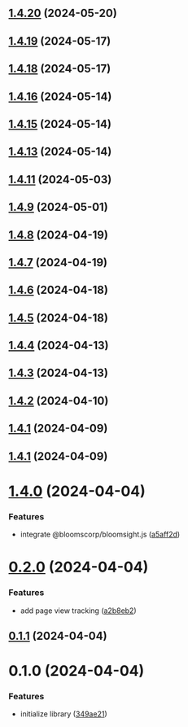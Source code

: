 

## [1.4.20](https://github.com/bloomscorp/ngx-bloomsight/compare/v1.4.19...v1.4.20) (2024-05-20)

## [1.4.19](https://github.com/bloomscorp/ngx-bloomsight/compare/v1.4.18...v1.4.19) (2024-05-17)

## [1.4.18](https://github.com/bloomscorp/ngx-bloomsight/compare/v1.4.16...v1.4.18) (2024-05-17)

## [1.4.16](https://github.com/bloomscorp/ngx-bloomsight/compare/v1.4.15...v1.4.16) (2024-05-14)

## [1.4.15](https://github.com/bloomscorp/ngx-bloomsight/compare/v1.4.13...v1.4.15) (2024-05-14)

## [1.4.13](https://github.com/bloomscorp/ngx-bloomsight/compare/v1.4.11...v1.4.13) (2024-05-14)

## [1.4.11](https://github.com/bloomscorp/ngx-bloomsight/compare/v1.4.9...v1.4.11) (2024-05-03)

## [1.4.9](https://github.com/bloomscorp/ngx-bloomsight/compare/v1.4.8...v1.4.9) (2024-05-01)

## [1.4.8](https://github.com/bloomscorp/ngx-bloomsight/compare/v1.4.7...v1.4.8) (2024-04-19)

## [1.4.7](https://github.com/bloomscorp/ngx-bloomsight/compare/v1.4.6...v1.4.7) (2024-04-19)

## [1.4.6](https://github.com/bloomscorp/ngx-bloomsight/compare/v1.4.5...v1.4.6) (2024-04-18)

## [1.4.5](https://github.com/bloomscorp/ngx-bloomsight/compare/v1.4.4...v1.4.5) (2024-04-18)

## [1.4.4](https://github.com/bloomscorp/ngx-bloomsight/compare/v1.4.3...v1.4.4) (2024-04-13)

## [1.4.3](https://github.com/bloomscorp/ngx-bloomsight/compare/v1.4.2...v1.4.3) (2024-04-13)

## [1.4.2](https://github.com/bloomscorp/ngx-bloomsight/compare/v1.4.1...v1.4.2) (2024-04-10)

## [1.4.1](https://github.com/bloomscorp/ngx-bloomsight/compare/v1.4.0...v1.4.1) (2024-04-09)

## [1.4.1](https://github.com/bloomscorp/ngx-bloomsight/compare/v1.4.0...v1.4.1) (2024-04-09)

# [1.4.0](https://github.com/bloomscorp/ngx-bloomsight/compare/v0.2.0...v1.4.0) (2024-04-04)


### Features

* integrate @bloomscorp/bloomsight.js ([a5aff2d](https://github.com/bloomscorp/ngx-bloomsight/commit/a5aff2d181204571d9ac46579660d5c8926c8923))

# [0.2.0](https://github.com/bloomscorp/ngx-bloomsight/compare/v0.1.1...v0.2.0) (2024-04-04)


### Features

* add page view tracking ([a2b8eb2](https://github.com/bloomscorp/ngx-bloomsight/commit/a2b8eb21fbba701f701fd9a8d4860c5213562a67))

## [0.1.1](https://github.com/bloomscorp/ngx-bloomsight/compare/v0.1.0...v0.1.1) (2024-04-04)

# 0.1.0 (2024-04-04)


### Features

* initialize library ([349ae21](https://github.com/bloomscorp/ngx-bloomsight/commit/349ae2193474f521d58c0d0c41d99b864cea7327))
